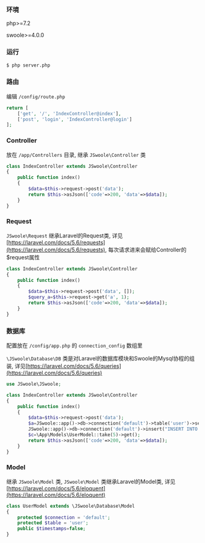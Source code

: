 ### 环境

php>=7.2

swoole>=4.0.0

### 运行

```sh
$ php server.php
```

### 路由

编辑 `/config/route.php`

```php
return [
    ['get', '/', 'IndexController@index'],
    ['post', 'login', 'IndexController@login']
];
```

### Controller

放在 `/app/Controllers` 目录, 继承 `JSwoole\Controller` 类

```php
class IndexController extends JSwoole\Controller
{
    public function index()
    {
        $data=$this->request->post('data');
        return $this->asJson(['code'=>200, 'data'=>$data]);
    }
}
```

### Request

`JSwoole\Request` 继承Laravel的Request类, 详见[https://laravel.com/docs/5.6/requests](https://laravel.com/docs/5.6/requests), 每次请求进来会赋给Controller的$request属性

```php
class IndexController extends JSwoole\Controller
{
    public function index()
    {
        $data=$this->request->post('data', []);
        $query_a=$this->request->get('a', 1);
        return $this->asJson(['code'=>200, 'data'=>$data]);
    }
}
```

### 数据库

配置放在 `/config/app.php` 的 `connection_config` 数组里

`\JSwoole\Database\DB` 类是对Laravel的数据库模块和Swoole的Mysql协程的组装, 详见[https://laravel.com/docs/5.6/queries](https://laravel.com/docs/5.6/queries)

```php
use JSwoole\JSwoole;

class IndexController extends JSwoole\Controller
{
    public function index()
    {
        $data=$this->request->post('data');
        $a=JSwoole::app()->db->connection('default')->table('user')->select('*')->limit(1)->get();
        JSwoole::app()->db->connection('default')->insert("INSERT INTO user (name) VALUES ('fdsfa')");
        $c=\App\Models\UserModel::take(5)->get();
        return $this->asJson(['code'=>200, 'data'=>$data]);
    }
}
```

### Model

继承 `JSwoole\Model` 类, `JSwoole\Model` 类继承Laravel的Model类, 详见[https://laravel.com/docs/5.6/eloquent](https://laravel.com/docs/5.6/eloquent)

```php
class UserModel extends \JSwoole\Database\Model
{
    protected $connection = 'default';
    protected $table = 'user';
    public $timestamps=false;
}
```